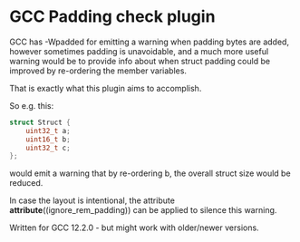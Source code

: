 # GCC Padding check plugin

GCC has -Wpadded for emitting a warning when padding bytes are added, however
sometimes padding is unavoidable, and a much more useful warning would be to
provide info about when struct padding could be improved by re-ordering
the member variables.

That is exactly what this plugin aims to accomplish.

So e.g. this:

```C
struct Struct {
    uint32_t a;
    uint16_t b;
    uint32_t c;
};
```

would emit a warning that by re-ordering b, the overall struct size would be reduced.

In case the layout is intentional, the attribute __attribute__((ignore_rem_padding)) can be applied to silence this warning.

Written for GCC 12.2.0 - but might work with older/newer versions.
